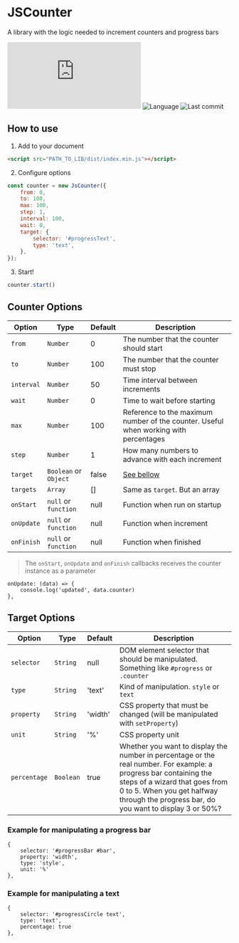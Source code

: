 # JSCounter
A library with the logic needed to increment counters and progress bars

![Size](https://img.shields.io/github/size/mauricio-testa/js-counter/dist/index.min.js)
![Language](https://img.shields.io/github/languages/top/mauricio-testa/js-counter)
![Last commit](https://img.shields.io/github/last-commit/mauricio-testa/js-counter)

## How to use

1. Add to your document 
```html
<script src="PATH_TO_LIB/dist/index.min.js"></script>
```
2. Configure options

```js
const counter = new JsCounter({
	from: 0, 
	to: 100,
	max: 100,
	step: 1,
	interval: 100, 
	wait: 0,
	target: {
		selector: '#progressText',
		type: 'text',
	},
});
```
3. Start!

```js
counter.start()
```

## Counter Options

Option | Type | Default | Description
--- | --- | --- | --- |
`from` | `Number` | 0 | The number that the counter should start
`to` | `Number` |100 | The number that the counter must stop
`interval` | `Number` | 50 | Time interval between increments
`wait` | `Number` | 0 | Time to wait before starting
`max` | `Number` | 100 | Reference to the maximum number of the counter. Useful when working with percentages
`step` | `Number` | 1 | How many numbers to advance with each increment
`target` | `Boolean` or `Object` | false | [See bellow](#target-options)
`targets` | `Array`  | [] | Same as `target`. But an array
`onStart` | `null` or `function` | null | Function when run on startup
`onUpdate` | `null` or `function` | null | Function when increment
`onFinish` | `null` or `function` | null | Function when finished

> The `onStart`, `onUpdate` and `onFinish` callbacks receives the counter instance as a parameter
```
onUpdate: (data) => {
	console.log('updated', data.counter)
},
```
## Target Options

Option | Type | Default | Description
--- | --- | --- | --- |
`selector` | `String` | null | DOM element selector that should be manipulated. Something like `#progress` or `.counter`
`type` | `String` | 'text' | Kind of manipulation. `style` or `text`
`property` | `String` | 'width' | CSS property that must be changed (will be manipulated with `setProperty`)
`unit` | `String` | '%' | CSS property unit
`percentage` | `Boolean` | true | Whether you want to display the number in percentage or the real number. For example: a progress bar containing the steps of a wizard that goes from 0 to 5. When you get halfway through the progress bar, do you want to display 3 or 50%?

### Example for manipulating a progress bar
```
{
	selector: '#progressBar #bar',
	property: 'width',
	type: 'style',
	unit: '%'
},
```

### Example for manipulating a text
```
{
	selector: '#progressCircle text',
	type: 'text',
	percentage: true
},
```
